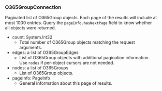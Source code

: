### O365GroupConnection
Paginated list of O365Group objects. Each page of the results will include at most 1000 entries. Query the `pageInfo.hasNextPage` field to know whether all objects were returned.

- count: System.Int32
  - Total number of O365Group objects matching the request arguments.
- edges: a list of O365GroupEdges
  - List of O365Group objects with additional pagination information. Use `nodes` if per-object cursors are not needed.
- nodes: a list of O365Groups
  - List of O365Group objects.
- pageInfo: PageInfo
  - General information about this page of results.
